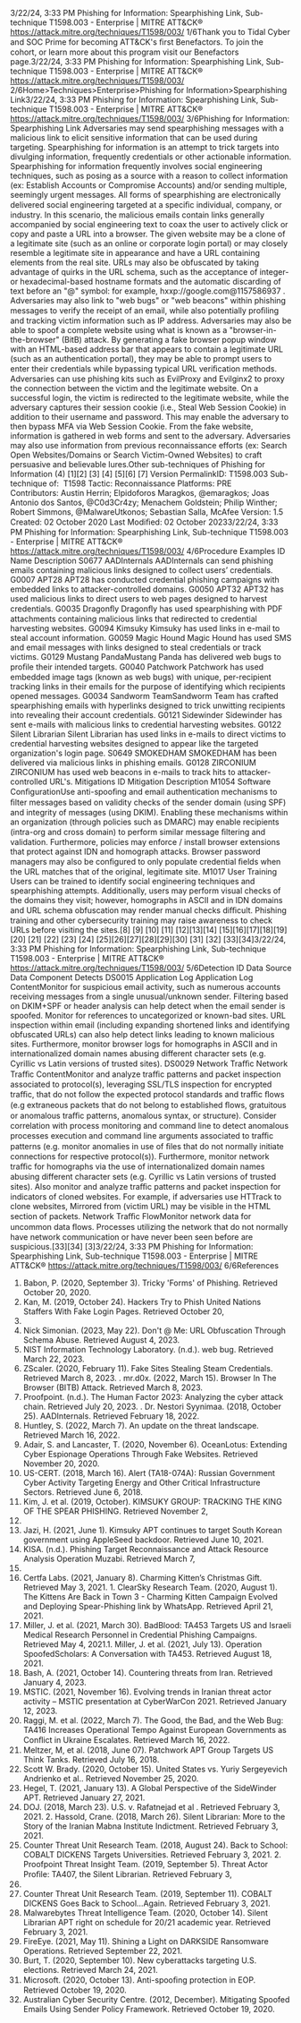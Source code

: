 3/22/24, 3:33 PM Phishing for Information: Spearphishing Link, Sub-technique T1598.003 - Enterprise | MITRE ATT&CK®
https://attack.mitre.org/techniques/T1598/003/ 1/6Thank you to Tidal Cyber and SOC Prime for becoming ATT&CK's ﬁrst Benefactors. To join the cohort, or learn more about this program visit our
Benefactors page.3/22/24, 3:33 PM Phishing for Information: Spearphishing Link, Sub-technique T1598.003 - Enterprise | MITRE ATT&CK®
https://attack.mitre.org/techniques/T1598/003/ 2/6Home>Techniques>Enterprise>Phishing for Information>Spearphishing Link3/22/24, 3:33 PM Phishing for Information: Spearphishing Link, Sub-technique T1598.003 - Enterprise | MITRE ATT&CK®
https://attack.mitre.org/techniques/T1598/003/ 3/6Phishing for Information: Spearphishing Link
Adversaries may send spearphishing messages with a malicious link to elicit sensitive information that can be used during targeting.
Spearphishing for information is an attempt to trick targets into divulging information, frequently credentials or other actionable information.
Spearphishing for information frequently involves social engineering techniques, such as posing as a source with a reason to collect
information (ex: Establish Accounts or Compromise Accounts) and/or sending multiple, seemingly urgent messages.
All forms of spearphishing are electronically delivered social engineering targeted at a speciﬁc individual, company, or industry. In this
scenario, the malicious emails contain links generally accompanied by social engineering text to coax the user to actively click or copy and
paste a URL into a browser. The given website may be a clone of a legitimate site (such as an online or corporate login portal) or may
closely resemble a legitimate site in appearance and have a URL containing elements from the real site. URLs may also be obfuscated by
taking advantage of quirks in the URL schema, such as the acceptance of integer- or hexadecimal-based hostname formats and the
automatic discarding of text before an "@" symbol: for example, hxxp://google.com@1157586937 .
Adversaries may also link to "web bugs" or "web beacons" within phishing messages to verify the receipt of an email, while also potentially
proﬁling and tracking victim information such as IP address.
Adversaries may also be able to spoof a complete website using what is known as a "browser-in-the-browser" (BitB) attack. By generating a
fake browser popup window with an HTML-based address bar that appears to contain a legitimate URL (such as an authentication portal),
they may be able to prompt users to enter their credentials while bypassing typical URL veriﬁcation methods.
Adversaries can use phishing kits such as EvilProxy and Evilginx2 to proxy the connection between the victim and the legitimate
website. On a successful login, the victim is redirected to the legitimate website, while the adversary captures their session cookie (i.e., Steal
Web Session Cookie) in addition to their username and password. This may enable the adversary to then bypass MFA via Web Session
Cookie.
From the fake website, information is gathered in web forms and sent to the adversary. Adversaries may also use information from previous
reconnaissance efforts (ex: Search Open Websites/Domains or Search Victim-Owned Websites) to craft persuasive and believable lures.Other sub-techniques of Phishing for Information (4)
[1][2]
[3]
[4]
[5][6]
[7]
Version PermalinkID: T1598.003
Sub-technique of:  T1598
 
Tactic: Reconnaissance
 
Platforms: PRE
Contributors: Austin Herrin; Elpidoforos Maragkos, @emaragkos; Joas Antonio dos Santos, @C0d3Cr4zy; Menachem Goldstein; Philip
Winther; Robert Simmons, @MalwareUtkonos; Sebastian Salla, McAfee
Version: 1.5
Created: 02 October 2020
Last Modiﬁed: 02 October 20233/22/24, 3:33 PM Phishing for Information: Spearphishing Link, Sub-technique T1598.003 - Enterprise | MITRE ATT&CK®
https://attack.mitre.org/techniques/T1598/003/ 4/6Procedure Examples
ID Name Description
S0677 AADInternals AADInternals can send phishing emails containing malicious links designed to collect users’ credentials.
G0007 APT28 APT28 has conducted credential phishing campaigns with embedded links to attacker-controlled domains.
G0050 APT32 APT32 has used malicious links to direct users to web pages designed to harvest credentials.
G0035 Dragonﬂy Dragonﬂy has used spearphishing with PDF attachments containing malicious links that redirected to
credential harvesting websites.
G0094 Kimsuky Kimsuky has used links in e-mail to steal account information.
G0059 Magic Hound Magic Hound has used SMS and email messages with links designed to steal credentials or track victims.
G0129 Mustang
PandaMustang Panda has delivered web bugs to proﬁle their intended targets.
G0040 Patchwork Patchwork has used embedded image tags (known as web bugs) with unique, per-recipient tracking links in
their emails for the purpose of identifying which recipients opened messages.
G0034 Sandworm
TeamSandworm Team has crafted spearphishing emails with hyperlinks designed to trick unwitting recipients
into revealing their account credentials.
G0121 Sidewinder Sidewinder has sent e-mails with malicious links to credential harvesting websites.
G0122 Silent Librarian Silent Librarian has used links in e-mails to direct victims to credential harvesting websites designed to
appear like the targeted organization's login page.
S0649 SMOKEDHAM SMOKEDHAM has been delivered via malicious links in phishing emails.
G0128 ZIRCONIUM ZIRCONIUM has used web beacons in e-mails to track hits to attacker-controlled URL's.
Mitigations
ID Mitigation Description
M1054 Software
ConﬁgurationUse anti-spooﬁng and email authentication mechanisms to ﬁlter messages based on validity checks of the
sender domain (using SPF) and integrity of messages (using DKIM). Enabling these mechanisms within
an organization (through policies such as DMARC) may enable recipients (intra-org and cross domain) to
perform similar message ﬁltering and validation.
Furthermore, policies may enforce / install browser extensions that protect against IDN and homograph
attacks. Browser password managers may also be conﬁgured to only populate credential ﬁelds when the
URL matches that of the original, legitimate site.
M1017 User Training Users can be trained to identify social engineering techniques and spearphishing attempts. Additionally,
users may perform visual checks of the domains they visit; however, homographs in ASCII and in IDN
domains and URL schema obfuscation may render manual checks diﬃcult. Phishing training and other
cybersecurity training may raise awareness to check URLs before visiting the sites.[8]
[9]
[10]
[11]
[12][13][14]
[15][16][17][18][19][20]
[21]
[22]
[23]
[24]
[25][26][27][28][29][30]
[31]
[32]
[33][34]3/22/24, 3:33 PM Phishing for Information: Spearphishing Link, Sub-technique T1598.003 - Enterprise | MITRE ATT&CK®
https://attack.mitre.org/techniques/T1598/003/ 5/6Detection
ID Data Source Data Component Detects
DS0015 Application Log Application
Log ContentMonitor for suspicious email activity, such as numerous accounts receiving messages
from a single unusual/unknown sender. Filtering based on DKIM+SPF or header analysis
can help detect when the email sender is spoofed. Monitor for references to
uncategorized or known-bad sites. URL inspection within email (including expanding
shortened links and identifying obfuscated URLs) can also help detect links leading to
known malicious sites.
Furthermore, monitor browser logs for homographs in ASCII and in internationalized
domain names abusing different character sets (e.g. Cyrillic vs Latin versions of trusted
sites).
DS0029 Network Traﬃc Network Traﬃc
ContentMonitor and analyze traﬃc patterns and packet inspection associated to protocol(s),
leveraging SSL/TLS inspection for encrypted traﬃc, that do not follow the expected
protocol standards and traﬃc ﬂows (e.g extraneous packets that do not belong to
established ﬂows, gratuitous or anomalous traﬃc patterns, anomalous syntax, or
structure). Consider correlation with process monitoring and command line to detect
anomalous processes execution and command line arguments associated to traﬃc
patterns (e.g. monitor anomalies in use of ﬁles that do not normally initiate connections
for respective protocol(s)).
Furthermore, monitor network traﬃc for homographs via the use of internationalized
domain names abusing different character sets (e.g. Cyrillic vs Latin versions of trusted
sites). Also monitor and analyze traﬃc patterns and packet inspection for indicators of
cloned websites. For example, if adversaries use HTTrack to clone websites, Mirrored
from (victim URL) may be visible in the HTML section of packets.
Network Traﬃc
FlowMonitor network data for uncommon data ﬂows. Processes utilizing the network that do
not normally have network communication or have never been seen before are
suspicious.[33][34]
[3]3/22/24, 3:33 PM Phishing for Information: Spearphishing Link, Sub-technique T1598.003 - Enterprise | MITRE ATT&CK®
https://attack.mitre.org/techniques/T1598/003/ 6/6References
1. Babon, P. (2020, September 3). Tricky 'Forms' of Phishing.
Retrieved October 20, 2020.
2. Kan, M. (2019, October 24). Hackers Try to Phish United
Nations Staffers With Fake Login Pages. Retrieved October 20,
2020.
3. Nick Simonian. (2023, May 22). Don't @ Me: URL Obfuscation
Through Schema Abuse. Retrieved August 4, 2023.
4. NIST Information Technology Laboratory. (n.d.). web bug.
Retrieved March 22, 2023.
5. ZScaler. (2020, February 11). Fake Sites Stealing Steam
Credentials. Retrieved March 8, 2023.
 . mr.d0x. (2022, March 15). Browser In The Browser (BITB)
Attack. Retrieved March 8, 2023.
7. Proofpoint. (n.d.). The Human Factor 2023: Analyzing the
cyber attack chain. Retrieved July 20, 2023.
 . Dr. Nestori Syynimaa. (2018, October 25). AADInternals.
Retrieved February 18, 2022.
9. Huntley, S. (2022, March 7). An update on the threat
landscape. Retrieved March 16, 2022.
10. Adair, S. and Lancaster, T. (2020, November 6). OceanLotus:
Extending Cyber Espionage Operations Through Fake
Websites. Retrieved November 20, 2020.
11. US-CERT. (2018, March 16). Alert (TA18-074A): Russian
Government Cyber Activity Targeting Energy and Other Critical
Infrastructure Sectors. Retrieved June 6, 2018.
12. Kim, J. et al. (2019, October). KIMSUKY GROUP: TRACKING
THE KING OF THE SPEAR PHISHING. Retrieved November 2,
2020.
13. Jazi, H. (2021, June 1). Kimsuky APT continues to target
South Korean government using AppleSeed backdoor.
Retrieved June 10, 2021.
14. KISA. (n.d.). Phishing Target Reconnaissance and Attack
Resource Analysis Operation Muzabi. Retrieved March 7,
2022.
15. Certfa Labs. (2021, January 8). Charming Kitten’s Christmas
Gift. Retrieved May 3, 2021.
1 . ClearSky Research Team. (2020, August 1). The Kittens Are
Back in Town 3 - Charming Kitten Campaign Evolved and
Deploying Spear-Phishing link by WhatsApp. Retrieved April
21, 2021.
17. Miller, J. et al. (2021, March 30). BadBlood: TA453 Targets US
and Israeli Medical Research Personnel in Credential Phishing
Campaigns. Retrieved May 4, 2021.1 . Miller, J. et al. (2021, July 13). Operation SpoofedScholars: A
Conversation with TA453. Retrieved August 18, 2021.
19. Bash, A. (2021, October 14). Countering threats from Iran.
Retrieved January 4, 2023.
20. MSTIC. (2021, November 16). Evolving trends in Iranian threat
actor activity – MSTIC presentation at CyberWarCon 2021.
Retrieved January 12, 2023.
21. Raggi, M. et al. (2022, March 7). The Good, the Bad, and the
Web Bug: TA416 Increases Operational Tempo Against
European Governments as Conﬂict in Ukraine Escalates.
Retrieved March 16, 2022.
22. Meltzer, M, et al. (2018, June 07). Patchwork APT Group
Targets US Think Tanks. Retrieved July 16, 2018.
23. Scott W. Brady. (2020, October 15). United States vs. Yuriy
Sergeyevich Andrienko et al.. Retrieved November 25, 2020.
24. Hegel, T. (2021, January 13). A Global Perspective of the
SideWinder APT. Retrieved January 27, 2021.
25. DOJ. (2018, March 23). U.S. v. Rafatnejad et al . Retrieved
February 3, 2021.
2 . Hassold, Crane. (2018, March 26). Silent Librarian: More to the
Story of the Iranian Mabna Institute Indictment. Retrieved
February 3, 2021.
27. Counter Threat Unit Research Team. (2018, August 24). Back
to School: COBALT DICKENS Targets Universities. Retrieved
February 3, 2021.
2 . Proofpoint Threat Insight Team. (2019, September 5). Threat
Actor Proﬁle: TA407, the Silent Librarian. Retrieved February 3,
2021.
29. Counter Threat Unit Research Team. (2019, September 11).
COBALT DICKENS Goes Back to School…Again. Retrieved
February 3, 2021.
30. Malwarebytes Threat Intelligence Team. (2020, October 14).
Silent Librarian APT right on schedule for 20/21 academic
year. Retrieved February 3, 2021.
31. FireEye. (2021, May 11). Shining a Light on DARKSIDE
Ransomware Operations. Retrieved September 22, 2021.
32. Burt, T. (2020, September 10). New cyberattacks targeting U.S.
elections. Retrieved March 24, 2021.
33. Microsoft. (2020, October 13). Anti-spooﬁng protection in EOP.
Retrieved October 19, 2020.
34. Australian Cyber Security Centre. (2012, December). Mitigating
Spoofed Emails Using Sender Policy Framework. Retrieved
October 19, 2020.